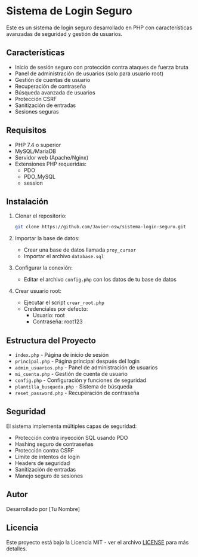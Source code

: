 # Sistema de Login Seguro

Este es un sistema de login seguro desarrollado en PHP con características avanzadas de seguridad y gestión de usuarios.

## Características

- Inicio de sesión seguro con protección contra ataques de fuerza bruta
- Panel de administración de usuarios (solo para usuario root)
- Gestión de cuentas de usuario
- Recuperación de contraseña
- Búsqueda avanzada de usuarios
- Protección CSRF
- Sanitización de entradas
- Sesiones seguras

## Requisitos

- PHP 7.4 o superior
- MySQL/MariaDB
- Servidor web (Apache/Nginx)
- Extensiones PHP requeridas:
  - PDO
  - PDO_MySQL
  - session

## Instalación

1. Clonar el repositorio:
   ```bash
   git clone https://github.com/Javier-osw/sistema-login-seguro.git
   ```

2. Importar la base de datos:
   - Crear una base de datos llamada `proy_cursor`
   - Importar el archivo `database.sql`

3. Configurar la conexión:
   - Editar el archivo `config.php` con los datos de tu base de datos

4. Crear usuario root:
   - Ejecutar el script `crear_root.php`
   - Credenciales por defecto:
     - Usuario: root
     - Contraseña: root123

## Estructura del Proyecto

- `index.php` - Página de inicio de sesión
- `principal.php` - Página principal después del login
- `admin_usuarios.php` - Panel de administración de usuarios
- `mi_cuenta.php` - Gestión de cuenta de usuario
- `config.php` - Configuración y funciones de seguridad
- `plantilla_busqueda.php` - Sistema de búsqueda
- `reset_password.php` - Recuperación de contraseña

## Seguridad

El sistema implementa múltiples capas de seguridad:
- Protección contra inyección SQL usando PDO
- Hashing seguro de contraseñas
- Protección contra CSRF
- Límite de intentos de login
- Headers de seguridad
- Sanitización de entradas
- Manejo seguro de sesiones

## Autor

Desarrollado por [Tu Nombre]

## Licencia

Este proyecto está bajo la Licencia MIT - ver el archivo [LICENSE](LICENSE) para más detalles. 